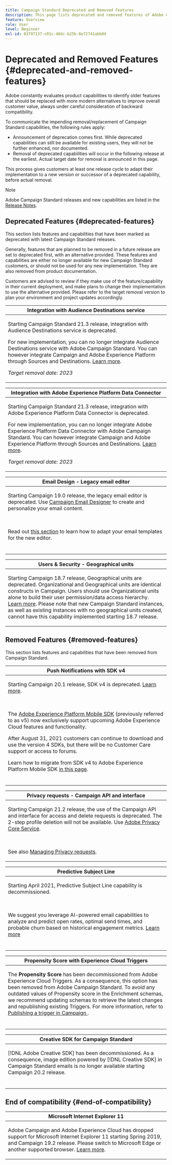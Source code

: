 ```yaml
---
title: Campaign Standard Deprecated and Removed Features
description: This page lists deprecated and removed features of Adobe Campaign Standard.
feature: Overview
role: User
level: Beginner
exl-id: 03797137-c01c-48dc-b25b-8e72741abb04
---
```

# Deprecated and Removed Features {#deprecated-and-removed-features}

Adobe constantly evaluates product capabilities to identify older features that should be replaced with more modern alternatives to improve overall customer value, always under careful consideration of backward compatibility.

To communicate the impending removal/replacement of Campaign Standard capabilities, the following rules apply:

* Announcement of deprecation comes first. While deprecated capabilities can still be available for existing users, they will not be further enhanced, nor documented. 
* Removal of deprecated capabilities will occur in the following release at the earliest. Actual target date for removal is announced in this page. 

This process gives customers at least one release cycle to adapt their implementation to a new version or successor of a deprecated capability, before actual removal. 

>[!NOTE]
>Adobe Campaign Standard releases and new capabilities are listed in the [Release Notes](../../rn/using/release-notes.md).


## Deprecated Features {#deprecated-features}

This section lists features and capabilities that have been marked as deprecated with latest Campaign Standard releases. 

Generally, features that are planned to be removed in a future release are set to deprecated first, with an alternative provided. These features and capabilities are either no longer available for new Campaign Standard customers, or should not be used for any new implementation. They are also removed from product documentation.

Customers are advised to review if they make use of the feature/capability in their current deployment, and make plans to change their implementation to use the alternative provided. Please refer to the target removal version to plan your environment and project updates accordingly.

<table> 
 <thead> 
  <tr> 
   <th> <strong>Integration with Audience Destinations service</strong><br /> </th> 
  </tr> 
 </thead> 
 <tbody> 
  <tr> 
   <td> <p> Starting Campaign Standard 21.3 release, integration with Audience Destinations service is deprecated. </p>
   <p>For new implementation, you can no longer integrate Audience Destinations service with Adobe Campaign Standard. You can however integrate Campaign and Adobe Experience Platform through Sources and Destinations. <a href="https://experienceleague.adobe.com/docs/campaign-standard/using/integrating-with-adobe-cloud/adobe-experience-platform/aep-sources-destinations/get-started-sources-destinations.html?lang=en">Learn more</a>.</p>
     <em>Target removal date: 2023</em></p>
     </td> 
  </tr> 
 </tbody> 
</table>

<table> 
 <thead> 
  <tr> 
   <th> <strong>Integration with Adobe Experience Platform Data Connector</strong><br /> </th> 
  </tr> 
 </thead> 
 <tbody> 
  <tr> 
   <td> <p> Starting Campaign Standard 21.3 release, integration with Adobe Experience Platform Data Connector is deprecated. </p>
   <p>For new implementation, you can no longer integrate Adobe Experience Platform Data Connector with Adobe Campaign Standard. You can however integrate Campaign and Adobe Experience Platform through Sources and Destinations. <a href="https://experienceleague.adobe.com/docs/campaign-standard/using/integrating-with-adobe-cloud/adobe-experience-platform/aep-sources-destinations/get-started-sources-destinations.html?lang=en">Learn more</a>.</p>
     <em>Target removal date: 2023</em></p>
     </td> 
  </tr> 
 </tbody> 
</table>


<table> 
 <thead> 
  <tr> 
   <th> <strong>Email Design - Legacy email editor</strong><br /> </th> 
  </tr> 
 </thead> 
 <tbody> 
  <tr> 
   <td> <p>Starting Campaign 19.0 release, the legacy email editor is deprecated. Use <a href="https://experienceleague.adobe.com/docs/campaign-standard/using/designing-content/designing-content-in-adobe-campaign.html">Campaign Email Designer</a> to create and personalize your email content. </p></br>
   <p>Read out <a href="https://experienceleague.adobe.com/docs/campaign-standard/using/designing-content/building-email-content/using-existing-content.html">this section</a> to learn how to adapt your email templates for the new editor.</p></br>
  </td> 
  </tr> 
 </tbody> 
</table>

<table> 
 <thead> 
  <tr> 
   <th> <strong>Users & Security - Geographical units</strong><br /> </th> 
  </tr> 
 </thead> 
 <tbody> 
  <tr> 
   <td> <p>Starting Campaign 18.7 release, Geographical units are deprecated. Organizational and Geographical units are identical constructs in Campaign. Users should use Organizational units alone to build their user permission/data access hierarchy. <a href="https://helpx.adobe.com/campaign/standard/administration/using/organizational-units.html">Learn more</a>. Please note that new Campaign Standard instances, as well as existing instances with no geographical units created, cannot have this capability implemented starting 18.7 release.</p>
   </td> 
  </tr> 
 </tbody> 
</table>

## Removed Features {#removed-features}

This section lists features and capabilities that have been removed from Campaign Standard.



<table> 
 <thead> 
  <tr> 
   <th> <strong>Push Notifications with SDK v4</strong><br /> </th> 
  </tr> 
 </thead> 
 <tbody> 
  <tr> 
   <td> <p> Starting Campaign 20.1 release, SDK v4 is deprecated. <a href="https://developer.adobe.com/client-sdks/documentation/v4-end-of-life-faq/">Learn more</a>.</p><br/>
   <p>The <a href="https://developer.adobe.com/client-sdks/documentation/">Adobe Experience Platform Mobile SDK</a> (previously referred to as v5) now exclusively support upcoming Adobe Experience Cloud features and functionality.</p>
   <p>After August 31, 2021 customers can continue to download and use the version 4 SDKs, but there will be no Customer Care support or access to forums.</p>
   <p>Learn how to migrate from SDK v4 to Adobe Experience Platform Mobile SDK <a href="https://experienceleague.adobe.com/docs/campaign-standard/using/administrating/configuring-mobile/sdkv4-migration.html">in this page</a>.</p></br>
     </td> 
  </tr> 
 </tbody> 
</table>

<table> 
 <thead> 
  <tr> 
   <th> <strong>Privacy requests - Campaign API and interface</strong><br /> </th> 
  </tr> 
 </thead> 
 <tbody> 
  <tr> 
   <td> <p>Starting Campaign 21.2 release, the use of the Campaign API and interface for access and delete requests is deprecated. The 2-step profile deletion will not be available. Use <a href="https://developer.adobe.com/experience-platform-apis/references/privacy-service">Adobe Privacy Core Service</a>.</p></br>
   <p>See also <a href="https://experienceleague.adobe.com/docs/campaign-standard/using/getting-started/privacy/privacy-requests.html?lang=en">Managing Privacy requests</a>.</p>
  </td> 
  </tr> 
 </tbody> 
</table>

<table> 
 <thead> 
 <tr> 
   <th> <strong>Predictive Subject Line</strong><br /> </th> 
  </tr> 
 </thead> 
 <tbody> 
  <tr> 
   <td> <p> Starting April 2021, Predictive Subject Line capability is decommissioned.</p><br/>
   <p>We suggest you leverage AI-powered email capabilities to analyze and predict open rates, optimal send times, and probable churn based on historical engagement metrics. <a href="https://experienceleague.adobe.com/docs/campaign-standard/using/testing-and-sending/preparing-and-testing-messages/predictive.html">Learn more</a></p></br>
     </td> 
  </tr> 
  </tbody> 
</table>

<table> 
 <thead> 
  <tr> 
   <th> <strong>Propensity Score with Experience Cloud Triggers</strong><br /> </th> 
  </tr> 
 </thead> 
 <tbody> 
  <tr> 
   <td> <p>The <b>Propensity Score</b> has been decommissioned from Adobe Experience Cloud Triggers. As a consequence, this option has been removed from Adobe Campaign Standard. To avoid any outdated values of Propensity score in the Enrichment schemas, we recommend updating schemas to retrieve the latest changes and republishing existing Triggers. For more information, refer to <a href="https://experienceleague.adobe.com/docs/campaign-standard/using/integrating-with-adobe-cloud/working-with-campaign-and-triggers/using-triggers-in-campaign.html"> Publishing a trigger in Campaign </a>.
</p></br>
   </td> 
  </tr> 
 </tbody> 
</table>

<table> 
 <thead> 
  <tr> 
   <th> <strong>Creative SDK for Campaign Standard</strong><br /> </th> 
  </tr> 
 </thead> 
 <tbody> 
  <tr> 
   <td> <p>[!DNL Adobe Creative SDK] has been decommissioned. As a consequence, image edition powered by [!DNL Creative SDK] in Campaign Standard emails is no longer available starting Campaign 20.2 release.</p></br>
   </td> 
  </tr> 
 </tbody> 
</table>

## End of compatibility {#end-of-compatibility}

<table> 
 <thead> 
  <tr> 
   <th> <strong>Microsoft Internet Explorer 11</strong><br /> </th> 
  </tr> 
 </thead> 
 <tbody> 
  <tr> 
   <td> <p>Adobe Campaign and Adobe Experience Cloud has dropped support for Microsoft Internet Explorer 11 starting Spring 2019, and Campaign 19.2 release. Please switch to Microsoft Edge or another supported browser. <a href="https://experienceleague.adobe.com/docs/campaign-standard/using/administrating/about-configuration-guidelines.html">Learn more</a>.</p>
   </td> 
  </tr> 
 </tbody> 
</table>
